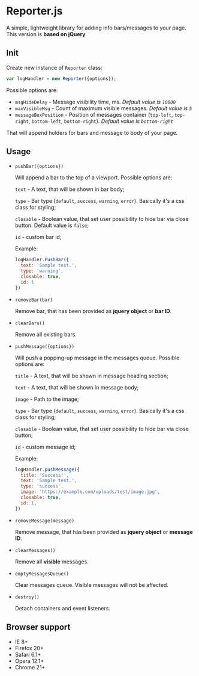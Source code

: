 # Reporter.js

A simple, lightweight library for adding info bars/messages to your page. This version is **based on jQuery**

## Init

Create new instance of `Reporter` class:

```javascript
var logHandler = new Reporter({options});
```

Possible options are:  

* `msgHideDelay` - Message visibility time, ms. *Default value is `10000`*
* `maxVisibleMsg` - Count of maximum visible messages. *Default value is `5`*
* `messageBoxPosition` - Position of messages container (`top-left`, `top-right`, `bottom-left`, `bottom-right`). *Default value is `bottom-right`*

That will append holders for bars and message to body of your page.

## Usage

* `pushBar({options})`

  Will append a bar to the top of a viewport. Possible options are:  

  `text` - A text, that will be shown in bar body;

  `type` - Bar type (`default`, `success`, `warning`, `error`). Basically it's a css class for styling;

  `closable` - Boolean value, that set user possibility to hide bar via close button. Default value is `false`;

  `id` - custom bar id;

  Example: 

  ```js
  logHandler.PushBar({
    text: 'Sample test.',
    type: 'warning',
    closable: true,
    id: 1
  })
  ```

  

* `removeBar(bar)`

  Remove bar, that has been provided as **jquery object** or **bar ID**.

* `clearBars()`

  Remove all existing bars.

* `pushMessage({options})`

  Will push a popping-up message in the messages queue. Possible options are:  

  `title` - A text, that will be shown in message heading section;

  `text` - A text, that will be shown in message body;

  `image` - Path to the image;

  `type` - Bar type (`default`, `success`, `warning`, `error`). Basically it's a css class for styling;

  `closable` - Boolean value, that set user possibility to hide bar via close button;
  
  `id` - custom message id;

  Example:

  ```javascript
  logHandler.pushMessage({
    title: 'Success!',
    text: 'Sample test.',
    type: 'success',
    image: 'https://example.com/uploads/test/image.jpg',
    closable: true,
    id: 1,
  })
  ```

* `removeMessage(message)`

  Remove message, that has been provided as **jquery object** or **message ID**.

* `clearMessages()`

  Remove all **visible** messages.

* `emptyMessagesQueue()`

  Clear messages queue. Visible messages will not be affected.

* `destroy()`

  Detach containers and event listeners.

## Browser support
* IE 8+
* Firefox 20+
* Safari 6.1+
* Opera 12.1+
* Chrome 21+
